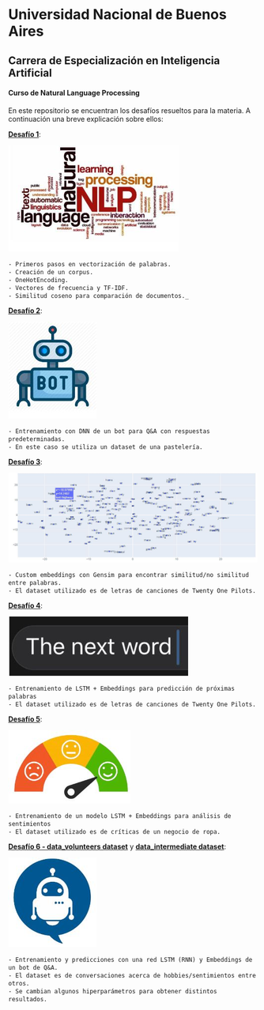 # Universidad Nacional de Buenos Aires
## Carrera de Especialización en Inteligencia Artificial
#### Curso de Natural Language Processing

En este repositorio se encuentran los desafíos resueltos para la materia. A continuación una breve explicación sobre ellos:


[**Desafío 1**](https://github.com/joelspak/CEIA/blob/nlp/Ejercicio_1a_word2vec%20(1).ipynb): 

![](https://github.com/joelspak/CEIA/blob/nlp/imgsnlp/wordvect.JPG)
```
- Primeros pasos en vectorización de palabras. 
- Creación de un corpus. 
- OneHotEncoding. 
- Vectores de frecuencia y TF-IDF.
- Similitud coseno para comparación de documentos._
```


[**Desafío 2**](https://github.com/joelspak/CEIA/blob/nlp/Bot_para_pasteleria.ipynb): 

![](https://github.com/joelspak/CEIA/blob/nlp/imgsnlp/bot.JPG)
```
- Entrenamiento con DNN de un bot para Q&A con respuestas predeterminadas.
- En este caso se utiliza un dataset de una pastelería. 
```

[**Desafío 3**](https://github.com/joelspak/CEIA/blob/nlp/Clase_3_Custom_embedding_con_Gensim_TWENTY_ONE_PILOTS.ipynb): 

![](https://github.com/joelspak/CEIA/blob/nlp/imgsnlp/embedding.JPG)
```
- Custom embeddings con Gensim para encontrar similitud/no similitud entre palabras.
- El dataset utilizado es de letras de canciones de Twenty One Pilots.
```

[**Desafío 4**](https://github.com/joelspak/CEIA/blob/nlp/Clase_4_predicci%C3%B3n_palabra_TWENTY_ONE_PILOTS.ipynb): 

![](https://github.com/joelspak/CEIA/blob/nlp/imgsnlp/nextword.JPG)
```
- Entrenamiento de LSTM + Embeddings para predicción de próximas palabras
- El dataset utilizado es de letras de canciones de Twenty One Pilots.
```

[**Desafío 5**](https://github.com/joelspak/CEIA/blob/nlp/clothing_ecommerce_reviews.ipynb): 

![](https://github.com/joelspak/CEIA/blob/nlp/imgsnlp/sentiments.JPG)
```
- Entrenamiento de un modelo LSTM + Embeddings para análisis de sentimientos
- El dataset utilizado es de críticas de un negocio de ropa.
```

[**Desafío 6 - data_volunteers dataset**](https://github.com/joelspak/CEIA/blob/nlp/6d_bot_qa_data_volunteers.ipynb) y [**data_intermediate dataset**](https://github.com/joelspak/CEIA/blob/nlp/6d_bot_qa_data_intermediate.ipynb): 

![](https://github.com/joelspak/CEIA/blob/nlp/imgsnlp/bot2.JPG)
```
- Entrenamiento y predicciones con una red LSTM (RNN) y Embeddings de un bot de Q&A.
- El dataset es de conversaciones acerca de hobbies/sentimientos entre otros. 
- Se cambian algunos hiperparámetros para obtener distintos resultados. 
```
